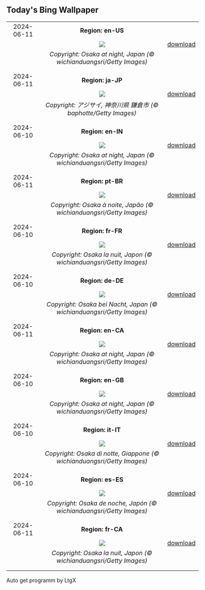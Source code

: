 ## Today's Bing Wallpaper
|      |      |      |
| :----: | :----: | :----: |
|2024-06-11|**Region: en-US**||
||![](https://www.bing.com/th?id=OHR.OsakaNight_EN-US7022302235_UHD.jpg&pid=hp&w=1152&h=648&rs=1&c=4)| [download](https://www.bing.com/th?id=OHR.OsakaNight_EN-US7022302235_UHD.jpg)|
||*Copyright: Osaka at night, Japan (© wichianduangsri/Getty Images)*
||
|||
|2024-06-11|**Region: ja-JP**||
||![](https://www.bing.com/th?id=OHR.Ajisai2024_JA-JP3414608133_UHD.jpg&pid=hp&w=1152&h=648&rs=1&c=4)| [download](https://www.bing.com/th?id=OHR.Ajisai2024_JA-JP3414608133_UHD.jpg)|
||*Copyright: アジサイ, 神奈川県 鎌倉市 (© baphotte/Getty Images)*
||
|||
|2024-06-10|**Region: en-IN**||
||![](https://www.bing.com/th?id=OHR.OsakaNight_EN-IN8651020175_UHD.jpg&pid=hp&w=1152&h=648&rs=1&c=4)| [download](https://www.bing.com/th?id=OHR.OsakaNight_EN-IN8651020175_UHD.jpg)|
||*Copyright: Osaka at night, Japan (© wichianduangsri/Getty Images)*
||
|||
|2024-06-11|**Region: pt-BR**||
||![](https://www.bing.com/th?id=OHR.OsakaNight_PT-BR8462311640_UHD.jpg&pid=hp&w=1152&h=648&rs=1&c=4)| [download](https://www.bing.com/th?id=OHR.OsakaNight_PT-BR8462311640_UHD.jpg)|
||*Copyright: Osaka à noite, Japão (© wichianduangsri/Getty Images)*
||
|||
|2024-06-10|**Region: fr-FR**||
||![](https://www.bing.com/th?id=OHR.OsakaNight_FR-FR3842044387_UHD.jpg&pid=hp&w=1152&h=648&rs=1&c=4)| [download](https://www.bing.com/th?id=OHR.OsakaNight_FR-FR3842044387_UHD.jpg)|
||*Copyright: Osaka la nuit, Japon (© wichianduangsri/Getty Images)*
||
|||
|2024-06-10|**Region: de-DE**||
||![](https://www.bing.com/th?id=OHR.OsakaNight_DE-DE9198520321_UHD.jpg&pid=hp&w=1152&h=648&rs=1&c=4)| [download](https://www.bing.com/th?id=OHR.OsakaNight_DE-DE9198520321_UHD.jpg)|
||*Copyright: Osaka bei Nacht, Japan (© wichianduangsri/Getty Images)*
||
|||
|2024-06-11|**Region: en-CA**||
||![](https://www.bing.com/th?id=OHR.OsakaNight_EN-CA0467122795_UHD.jpg&pid=hp&w=1152&h=648&rs=1&c=4)| [download](https://www.bing.com/th?id=OHR.OsakaNight_EN-CA0467122795_UHD.jpg)|
||*Copyright: Osaka at night, Japan (© wichianduangsri/Getty Images)*
||
|||
|2024-06-10|**Region: en-GB**||
||![](https://www.bing.com/th?id=OHR.OsakaNight_EN-GB7737792955_UHD.jpg&pid=hp&w=1152&h=648&rs=1&c=4)| [download](https://www.bing.com/th?id=OHR.OsakaNight_EN-GB7737792955_UHD.jpg)|
||*Copyright: Osaka at night, Japan (© wichianduangsri/Getty Images)*
||
|||
|2024-06-10|**Region: it-IT**||
||![](https://www.bing.com/th?id=OHR.OsakaNight_IT-IT6949418703_UHD.jpg&pid=hp&w=1152&h=648&rs=1&c=4)| [download](https://www.bing.com/th?id=OHR.OsakaNight_IT-IT6949418703_UHD.jpg)|
||*Copyright: Osaka di notte, Giappone (© wichianduangsri/Getty Images)*
||
|||
|2024-06-10|**Region: es-ES**||
||![](https://www.bing.com/th?id=OHR.OsakaNight_ES-ES1885531150_UHD.jpg&pid=hp&w=1152&h=648&rs=1&c=4)| [download](https://www.bing.com/th?id=OHR.OsakaNight_ES-ES1885531150_UHD.jpg)|
||*Copyright: Osaka de noche, Japón (© wichianduangsri/Getty Images)*
||
|||
|2024-06-11|**Region: fr-CA**||
||![](https://www.bing.com/th?id=OHR.OsakaNight_FR-CA3393571963_UHD.jpg&pid=hp&w=1152&h=648&rs=1&c=4)| [download](https://www.bing.com/th?id=OHR.OsakaNight_FR-CA3393571963_UHD.jpg)|
||*Copyright: Osaka la nuit, Japon (© wichianduangsri/Getty Images)*
||
|||

Auto get programm by LtgX
